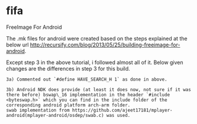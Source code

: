 fifa
====

FreeImage For Android

The .mk files for android were created based on the steps explained at the below url http://recursify.com/blog/2013/05/25/building-freeimage-for-android.

Except step 3 in the above tutorial, i followed almost all of it. Below given changes are the differences in step 3 for this build.

    3a) Commented out `#define HAVE_SEARCH_H 1` as done in above.
    
    3b) Android NDK does provide (at least it does now, not sure if it was there before) bswap\_16 implementation in the header `#include <byteswap.h>` which you can find in the include folder of the corresponding android platform arch-arm folder.
    swab implementation from https://github.com/ajeet17181/mplayer-android(mplayer-android/osdep/swab.c) was used.
